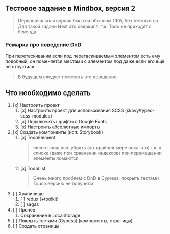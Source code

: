 ## Тестовое задание в Mindbox, версия 2

> Первоначальная версия была на обычном CRA, без тестов и пр.
> Для такой задачи Next это оверкилл, т.к. Todo не приходят с бекенда

### Ремарка про поведение DnD

При перетаскивании если под перетаскиваемым элементом есть ему подобный, он поменяется местами с элементом под даже если его ещё не отпустили.

> В будущем следует поменять это поведение

## Что необходимо сделать

1. [x] Настроить проект
   1. [x] Настроить проект для использования SCSS (skovy/typed-scss-modules)
   2. [x] Подключить шрифты с Google Fonts
   3. [x] Настроить абсолютные импорты
2. [x] Создать компоненты (исп. Storybook)
   1. [x] TodoElement
      > memo пришлось убрать (по-крайней мере пока-что) т.к. в списке (даже при сравнении индексов) при перемещении элементы ломаются
   2. [x] TodoList
      > Очень много проблем с DnD в Cypress, покрыть тестами Touch версию не получится
3. [ ] Хранилище
   1. [ ] redux (+toolkit)
   2. [ ] sagas
4. [ ] Прочее
   1. Сохранение в LocalStorage
5. [ ] Покрыть тестами (Cypess) (компоненты, страницы)
6. [ ] Создать страницы

